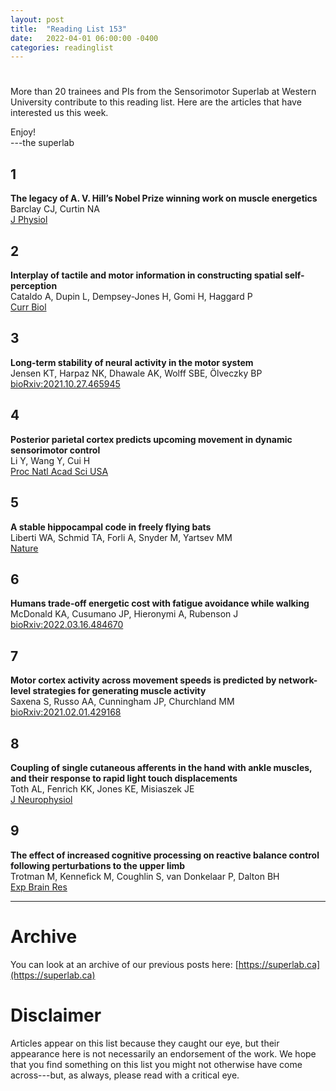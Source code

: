 ```yaml
---
layout: post
title:  "Reading List 153"
date:   2022-04-01 06:00:00 -0400
categories: readinglist
---
```


# 

More than 20 trainees and PIs from the Sensorimotor Superlab at Western University contribute to this reading list. Here are the articles that have interested us this week.

Enjoy!  
---the superlab

## 1
**The legacy of A. V. Hill’s Nobel Prize winning work on muscle energetics**  
Barclay CJ, Curtin NA  
[J Physiol](https://dx.doi.org/10.1113/JP281556)

## 2
**Interplay of tactile and motor information in constructing spatial self-perception**  
Cataldo A, Dupin L, Dempsey-Jones H, Gomi H, Haggard P  
[Curr Biol](https://dx.doi.org/10.1016/j.cub.2022.01.047)

## 3
**Long-term stability of neural activity in the motor system**  
Jensen KT, Harpaz NK, Dhawale AK, Wolff SBE, Ölveczky BP  
[bioRxiv:2021.10.27.465945](https://www.biorxiv.org/content/10.1101/2021.10.27.465945v2.abstract?%3Fcollection=)

## 4
**Posterior parietal cortex predicts upcoming movement in dynamic sensorimotor control**  
Li Y, Wang Y, Cui H  
[Proc Natl Acad Sci USA](https://dx.doi.org/10.1073/pnas.2118903119)

## 5
**A stable hippocampal code in freely flying bats**  
Liberti WA, Schmid TA, Forli A, Snyder M, Yartsev MM  
[Nature](https://www.nature.com/articles/s41586-022-04560-0)

## 6
**Humans trade-off energetic cost with fatigue avoidance while walking**  
McDonald KA, Cusumano JP, Hieronymi A, Rubenson J  
[bioRxiv:2022.03.16.484670](https://www.biorxiv.org/content/10.1101/2022.03.16.484670v1)

## 7
**Motor cortex activity across movement speeds is predicted by network-level strategies for generating muscle activity**  
Saxena S, Russo AA, Cunningham JP, Churchland MM  
[bioRxiv:2021.02.01.429168](https://www.biorxiv.org/content/10.1101/2021.02.01.429168v2)

## 8
**Coupling of single cutaneous afferents in the hand with ankle muscles, and their response to rapid light touch displacements**  
Toth AL, Fenrich KK, Jones KE, Misiaszek JE  
[J Neurophysiol](https://dx.doi.org/10.1152/jn.00280.2021)

## 9
**The effect of increased cognitive processing on reactive balance control following perturbations to the upper limb**  
Trotman M, Kennefick M, Coughlin S, van Donkelaar P, Dalton BH  
[Exp Brain Res](https://dx.doi.org/10.1007/s00221-022-06326-6)


---
# Archive
You can look at an archive of our previous posts here: [https://superlab.ca](https://superlab.ca)


# Disclaimer
Articles appear on this list because they caught our eye, but their appearance here is not necessarily an endorsement of the work. We hope that you find something on this list you might not otherwise have come across---but, as always, please read with a critical eye.

